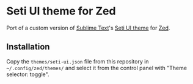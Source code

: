 # Seti UI theme for Zed

Port of a custom version of [Sublime Text](https://www.sublimetext.com/)'s [Seti UI theme](https://packagecontrol.io/packages/Seti_UI) for [Zed](https://zed.dev).

## Installation

Copy the `themes/seti-ui.json` file from this repository in `~/.config/zed/themes/` and select it from the control panel with "Theme selector: toggle".
